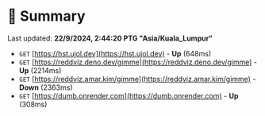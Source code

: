 # 📖 Summary
Last updated: **22/9/2024, 2:44:20 PTG "Asia/Kuala_Lumpur"**

- `GET` [https://hst.ujol.dev](https://hst.ujol.dev) - **Up** (648ms)
- `GET` [https://reddviz.deno.dev/gimme](https://reddviz.deno.dev/gimme) - **Up** (2214ms)
- `GET` [https://reddviz.amar.kim/gimme](https://reddviz.amar.kim/gimme) - **Down** (2363ms)
- `GET` [https://dumb.onrender.com](https://dumb.onrender.com) - **Up** (308ms)
